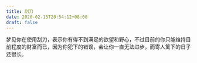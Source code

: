 ```yaml
---
title: 刮刀
date: 2020-02-15T20:54:12+08:00
draft: false
---
```


梦见你在使用刮刀，表示你有得不到满足的欲望和野心，不过目前的你只能维持目前程度的财富而已，因为你犯下的错误，会让你一直无法进步，而寄人篱下的日子还很长。
